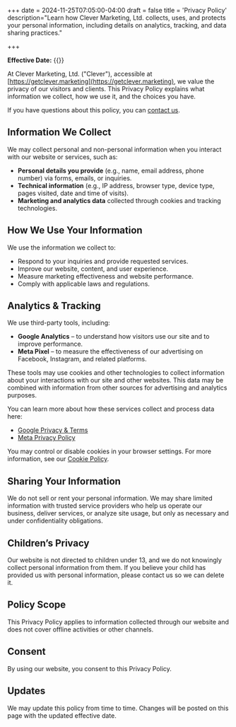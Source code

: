 +++
date = 2024-11-25T07:05:00-04:00
draft = false
title = 'Privacy Policy'
description="Learn how Clever Marketing, Ltd. collects, uses, and protects your personal information, including details on analytics, tracking, and data sharing practices."

+++

**Effective Date:** {{<date>}}

At Clever Marketing, Ltd. ("Clever"), accessible at [https://getclever.marketing](https://getclever.marketing), we value the privacy of our visitors and clients. This Privacy Policy explains what information we collect, how we use it, and the choices you have.

If you have questions about this policy, you can [contact us](/contact-us).

## Information We Collect

We may collect personal and non-personal information when you interact with our website or services, such as:

- **Personal details you provide** (e.g., name, email address, phone number) via forms, emails, or inquiries.
- **Technical information** (e.g., IP address, browser type, device type, pages visited, date and time of visits).
- **Marketing and analytics data** collected through cookies and tracking technologies.

## How We Use Your Information

We use the information we collect to:

- Respond to your inquiries and provide requested services.
- Improve our website, content, and user experience.
- Measure marketing effectiveness and website performance.
- Comply with applicable laws and regulations.

## Analytics & Tracking

We use third-party tools, including:

- **Google Analytics** – to understand how visitors use our site and to improve performance.
- **Meta Pixel** – to measure the effectiveness of our advertising on Facebook, Instagram, and related platforms.

These tools may use cookies and other technologies to collect information about your interactions with our site and other websites. This data may be combined with information from other sources for advertising and analytics purposes.

You can learn more about how these services collect and process data here:  
- [Google Privacy & Terms](https://policies.google.com/technologies/partner-sites)  
- [Meta Privacy Policy](https://www.facebook.com/privacy/policy/)

You may control or disable cookies in your browser settings. For more information, see our [Cookie Policy](/cookie-policy).

## Sharing Your Information

We do not sell or rent your personal information. We may share limited information with trusted service providers who help us operate our business, deliver services, or analyze site usage, but only as necessary and under confidentiality obligations.

## Children’s Privacy

Our website is not directed to children under 13, and we do not knowingly collect personal information from them. If you believe your child has provided us with personal information, please contact us so we can delete it.

## Policy Scope

This Privacy Policy applies to information collected through our website and does not cover offline activities or other channels.

## Consent

By using our website, you consent to this Privacy Policy.

## Updates

We may update this policy from time to time. Changes will be posted on this page with the updated effective date.
